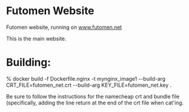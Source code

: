 # Futomen Website
Futomen website, running on www.futomen.net

This is the main website.

# Building:

% docker build -f Dockerfile.nginx -t mynginx_image1 --build-arg CRT_FILE=futomen_net.crt --build-arg KEY_FILE=futomen_net.key .

Be sure to follow the instructions for the namecheap crt and bundle file (specifically, adding the line return at the end of the crt file when cat'ing.
